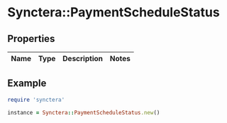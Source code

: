 # Synctera::PaymentScheduleStatus

## Properties

| Name | Type | Description | Notes |
| ---- | ---- | ----------- | ----- |

## Example

```ruby
require 'synctera'

instance = Synctera::PaymentScheduleStatus.new()
```

